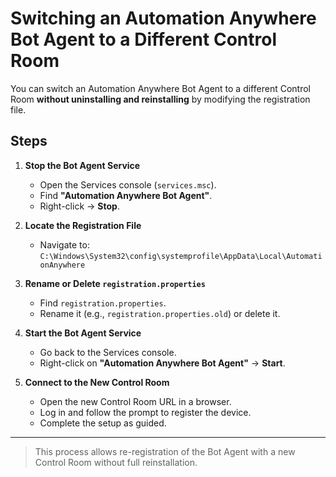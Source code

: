 # Switching an Automation Anywhere Bot Agent to a Different Control Room

You can switch an Automation Anywhere Bot Agent to a different Control Room **without uninstalling and reinstalling** by modifying the registration file.

## Steps

1. **Stop the Bot Agent Service**
   - Open the Services console (`services.msc`).
   - Find **"Automation Anywhere Bot Agent"**.
   - Right-click → **Stop**.

2. **Locate the Registration File**
   - Navigate to:  
     `C:\Windows\System32\config\systemprofile\AppData\Local\AutomationAnywhere`

3. **Rename or Delete `registration.properties`**
   - Find `registration.properties`.
   - Rename it (e.g., `registration.properties.old`) or delete it.

4. **Start the Bot Agent Service**
   - Go back to the Services console.
   - Right-click on **"Automation Anywhere Bot Agent"** → **Start**.

5. **Connect to the New Control Room**
   - Open the new Control Room URL in a browser.
   - Log in and follow the prompt to register the device.
   - Complete the setup as guided.

---

> This process allows re-registration of the Bot Agent with a new Control Room without full reinstallation.
